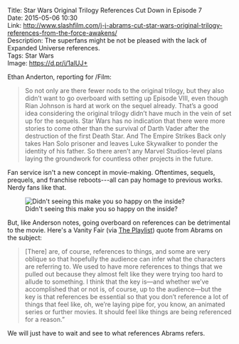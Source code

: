 Title: Star Wars Original Trilogy References Cut Down in Episode 7  
Date: 2015-05-06 10:30  
Link: http://www.slashfilm.com/j-j-abrams-cut-star-wars-original-trilogy-references-from-the-force-awakens/  
Description: The superfans might be not be pleased with the lack of Expanded Universe references.  
Tags: Star Wars  
Image: https://d.pr/i/1alUJ+  

Ethan Anderton, reporting for /Film:

> So not only are there fewer nods to the original trilogy, but they also didn’t want to go overboard with setting up Episode VIII, even though Rian Johnson is hard at work on the sequel already. That’s a good idea considering the original trilogy didn’t have much in the vein of set up for the sequels. Star Wars has no indication that there were more stories to come other than the survival of Darth Vader after the destruction of the first Death Star. And The Empire Strikes Back only takes Han Solo prisoner and leaves Luke Skywalker to ponder the identity of his father. So there aren’t any Marvel Studios-level plans laying the groundwork for countless other projects in the future.

Fan service isn't a new concept in movie-making. Oftentimes, sequels, prequels, and franchise reboots---all can pay homage to previous works. Nerdy fans like that. 

<figure>
	<img src="https://www.nerdist.com/wp-content/uploads/2012/12/trek-hands-touching1.jpg" alt="Didn't seeing this make you so happy on the inside?" title="Didn't seeing this make you so happy on the inside?">
	<figcaption>Didn't seeing this make you so happy on the inside?</figcaption>
</figure>

But, like Anderson notes, going overboard on references can be detrimental to the movie. Here's a Vanity Fair (via [The Playlist][1]) quote from Abrams on the subject:

> [There] are, of course, references to things, and some are very oblique so that hopefully the audience can infer what the characters are referring to. We used to have more references to things that we pulled out because they almost felt like they were trying too hard to allude to something. I think that the key is—and whether we’ve accomplished that or not is, of course, up to the audience—but the key is that references be essential so that you don’t reference a lot of things that feel like, oh, we’re laying pipe for, you know, an animated series or further movies. It should feel like things are being referenced for a reason.”

We will just have to wait and see to what references Abrams refers.

[1]: http://blogs.indiewire.com/theplaylist/jj-abrams-says-he-had-to-pull-back-on-references-to-the-earlier-films-in-star-wars-the-force-awakens-20150505 "'Star Wars: The Force Awakens' director telling how he had to cull references to the old movies"